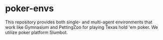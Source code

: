 # poker-envs
This repository provides both single- and multi-agent environments that work like Gymnasium and PettingZoo for playing Texas hold 'em poker. We utilize poker platform Slumbot.
